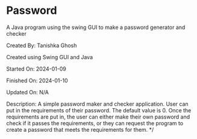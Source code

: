 # Password
A Java program using the swing GUI to make a password generator and checker

Created By: Tanishka Ghosh

Created using Swing GUI and Java

Started On: 2024-01-09

Finished On: 2024-01-10

Updated On: N/A

Description: A simple password maker and checker application.
User can put in the requirements of their password. The default value is 0.
Once the requirements are put in, the user can either make their own password
and check if it passes the requirements, or they can request the program to
create a password that meets the requirements for them.
*/
